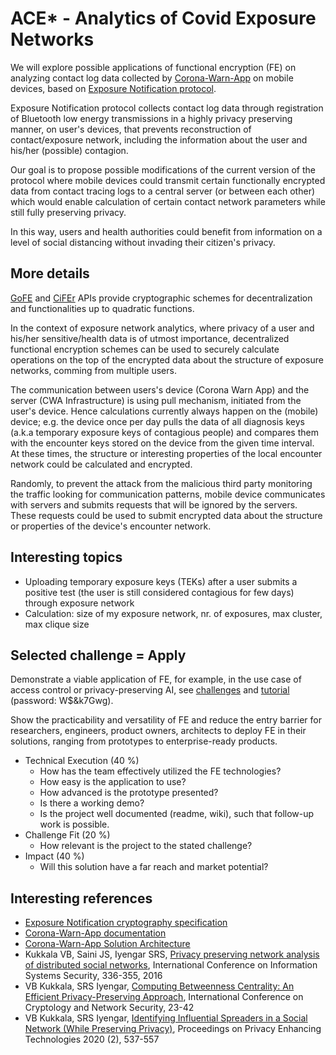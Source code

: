 # ACE* - Analytics of Covid Exposure Networks

We will explore possible applications of functional encryption (FE) on analyzing contact log data collected by [Corona-Warn-App](https://github.com/corona-warn-app) on mobile devices, based on [Exposure Notification protocol](https://blog.google/documents/Exposure_Notification_-Cryptography_Specification_v1.2.1.pdf). 

Exposure Notification protocol collects contact log data through registration of Bluetooth low energy transmissions in a highly privacy preserving manner, on user's devices, that prevents reconstruction of contact/exposure network, including the information about the user and his/her (possible) contagion. 

Our goal is to propose possible modifications of the current version of the protocol where mobile devices could transmit certain functionally encrypted data from contact tracing logs to a central server (or between each other) which would enable calculation of certain contact network parameters while still fully preserving privacy. 

In this way, users and health authorities could benefit from information on a level of social distancing without invading their citizen's privacy.

## More details

[GoFE](https://github.com/fentec-project/gofe) and [CiFEr](https://github.com/fentec-project/CiFEr) APIs provide cryptographic schemes for decentralization and functionalities up to quadratic functions. 

In the context of exposure network analytics, where privacy of a user and his/her sensitive/health data is of utmost importance, decentralized functional encryption schemes can be used to securely calculate operations on the top of the encrypted data about the structure of exposure networks, comming from multiple users.

The communication between users's device (Corona Warn App) and the server (CWA Infrastructure) is using pull mechanism, initiated from the user's device. Hence calculations currently always happen on the (mobile) device; e.g. the device once per day pulls the data of all diagnosis keys (a.k.a temporary exposure keys of contagious people) and compares them with the encounter keys stored on the device from the given time interval. At these times, the structure or interesting properties of the local encounter network could be calculated and encrypted.

Randomly, to prevent the attack from the malicious third party monitoring the traffic looking for communication patterns, mobile device communicates with servers and submits requests that will be ignored by the servers. These requests could be used to submit encrypted data about the structure or properties of the device's encounter network.


## Interesting topics

- Uploading temporary exposure keys (TEKs) after a user submits a positive test (the user is still considered contagious for few days) through exposure network
- Calculation: size of my exposure network, nr. of exposures, max cluster, max clique size


## Selected challenge = Apply

Demonstrate a viable application of FE, for example, in the use case of access control or privacy-preserving AI, see [challenges](https://cryptohackathon.eu/#challenges) and [tutorial](https://us02web.zoom.us/rec/share/PeSRUAaUYbDBiN6AaQeszotTeALfuDyMyZxX5TbnfQxaGUGl4H_DGOCMeUmEToMD.0x18XGtN1pHHKGb1) (password: W$&k7Gwg).

Show the practicability and versatility of FE and reduce the entry barrier for researchers, engineers, product owners, architects to deploy FE in their solutions, ranging from prototypes to enterprise-ready products.

- Technical Execution (40 %)
    - How has the team effectively utilized the FE technologies?
    - How easy is the application to use?
    - How advanced is the prototype presented?
    - Is there a working demo?
    - Is the project well documented (readme, wiki), such that follow-up work is possible.
- Challenge Fit (20 %)
    - How relevant is the project to the stated challenge?
- Impact (40 %)
    - Will this solution have a far reach and market potential?



## Interesting references

- [Exposure Notification cryptography specification](https://blog.google/documents/Exposure_Notification_-Cryptography_Specification_v1.2.1.pdf)
- [Corona-Warn-App documentation](https://github.com/corona-warn-app/cwa-documentation)
- [Corona-Warn-App Solution Architecture](https://github.com/corona-warn-app/cwa-documentation/blob/master/solution_architecture.md)
- Kukkala VB, Saini JS, Iyengar SRS, [Privacy preserving network analysis of distributed social networks](https://eprint.iacr.org/2016/427.pdf), International Conference on Information Systems Security, 336-355, 2016
- VB Kukkala, SRS Iyengar, [Computing Betweenness Centrality: An Efficient Privacy-Preserving Approach](https://link.springer.com/chapter/10.1007/978-3-030-00434-7_2), International Conference on Cryptology and Network Security, 23-42
- VB Kukkala, SRS Iyengar, [Identifying Influential Spreaders in a Social Network (While Preserving Privacy)](https://content.sciendo.com/downloadpdf/journals/popets/2020/2/article-p537.pdf), Proceedings on Privacy Enhancing Technologies 2020 (2), 537-557


